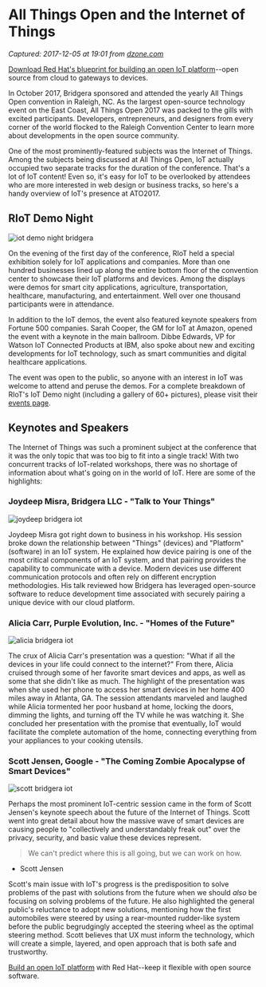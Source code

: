 # All Things Open and the Internet of Things

_Captured: 2017-12-05 at 19:01 from [dzone.com](https://dzone.com/articles/all-things-open-and-the-internet-of-things?edition=342102&utm_source=Zone+Newsletter&utm_medium=email&utm_campaign=iot+2017-12-05)_

[Download Red Hat's blueprint for building an open IoT platform](https://dzone.com/go?i=250323&u=https%3A%2F%2Fwww.redhat.com%2Fen%2Fresources%2Fintelligent-systems-solution-internet-things)--open source from cloud to gateways to devices.

In October 2017, Bridgera sponsored and attended the yearly All Things Open convention in Raleigh, NC. As the largest open-source technology event on the East Coast, All Things Open 2017 was packed to the gills with excited participants. Developers, entrepreneurs, and designers from every corner of the world flocked to the Raleigh Convention Center to learn more about developments in the open source community.

One of the most prominently-featured subjects was the Internet of Things. Among the subjects being discussed at All Things Open, IoT actually occupied two separate tracks for the duration of the conference. That's a lot of IoT content! Even so, it's easy for IoT to be overlooked by attendees who are more interested in web design or business tracks, so here's a handy overview of IoT's presence at ATO2017.

## **RIoT Demo Night**

![iot demo night bridgera](https://bridgera.com/wp-content/uploads/2017/11/600_466028133.jpeg)

On the evening of the first day of the conference, RIoT held a special exhibition solely for IoT applications and companies. More than one hundred businesses lined up along the entire bottom floor of the convention center to showcase their IoT platforms and devices. Among the displays were demos for smart city applications, agriculture, transportation, healthcare, manufacturing, and entertainment. Well over one thousand participants were in attendance.

In addition to the IoT demos, the event also featured keynote speakers from Fortune 500 companies. Sarah Cooper, the GM for IoT at Amazon, opened the event with a keynote in the main ballroom. Dibbe Edwards, VP for Watson IoT Connected Products at IBM, also spoke about new and exciting developments for IoT technology, such as smart communities and digital healthcare applications.

The event was open to the public, so anyone with an interest in IoT was welcome to attend and peruse the demos. For a complete breakdown of RIoT's IoT Demo night (including a gallery of 60+ pictures), please visit their [events page](http://www.ncriot.org/event/riot-at-all-things-open-2017/).

## **Keynotes and Speakers**

The Internet of Things was such a prominent subject at the conference that it was the only topic that was too big to fit into a single track! With two concurrent tracks of IoT-related workshops, there was no shortage of information about what's going on in the world of IoT. Here are some of the highlights:

### **Joydeep Misra, Bridgera LLC - "Talk to Your Things"**

![joydeep bridgera iot](https://bridgera.com/wp-content/uploads/2017/11/CaptureJoydeep.png)

Joydeep Misra got right down to business in his workshop. His session broke down the relationship between "Things" (devices) and "Platform" (software) in an IoT system. He explained how device pairing is one of the most critical components of an IoT system, and that pairing provides the capability to communicate with a device. Modern devices use different communication protocols and often rely on different encryption methodologies. His talk reviewed how Bridgera has leveraged open-source software to reduce development time associated with securely pairing a unique device with our cloud platform.

### **Alicia Carr, Purple Evolution, Inc. - "Homes of the Future"**

![alicia bridgera iot](https://bridgera.com/wp-content/uploads/2017/11/CaptureAlicia.png)

The crux of Alicia Carr's presentation was a question: "What if all the devices in your life could connect to the internet?" From there, Alicia cruised through some of her favorite smart devices and apps, as well as some that she didn't like as much. The highlight of the presentation was when she used her phone to access her smart devices in her home 400 miles away in Atlanta, GA. The session attendants marveled and laughed while Alicia tormented her poor husband at home, locking the doors, dimming the lights, and turning off the TV while he was watching it. She concluded her presentation with the promise that eventually, IoT would facilitate the complete automation of the home, connecting everything from your appliances to your cooking utensils.

### **Scott Jensen, Google - "The Coming Zombie Apocalypse of Smart Devices"**

![scott bridgera iot](https://bridgera.com/wp-content/uploads/2017/11/CaptureScott.png)

Perhaps the most prominent IoT-centric session came in the form of Scott Jensen's keynote speech about the future of the Internet of Things. Scott went into great detail about how the massive wave of smart devices are causing people to "collectively and understandably freak out" over the privacy, security, and basic value these devices represent.

> We can't predict where this is all going, but we can work on how.  
- Scott Jensen

Scott's main issue with IoT's progress is the predisposition to solve problems of the past with solutions from the future when we should _also_ be focusing on solving problems of the future. He also highlighted the general public's reluctance to adopt new solutions, mentioning how the first automobiles were steered by using a rear-mounted rudder-like system before the public begrudgingly accepted the steering wheel as the optimal steering method. Scott believes that UX must inform the technology, which will create a simple, layered, and open approach that is both safe and trustworthy.

[Build an open IoT platform](https://dzone.com/go?i=250322&u=https%3A%2F%2Fwww.redhat.com%2Fen%2Fresources%2Fintelligent-systems-solution-internet-things) with Red Hat--keep it flexible with open source software.
